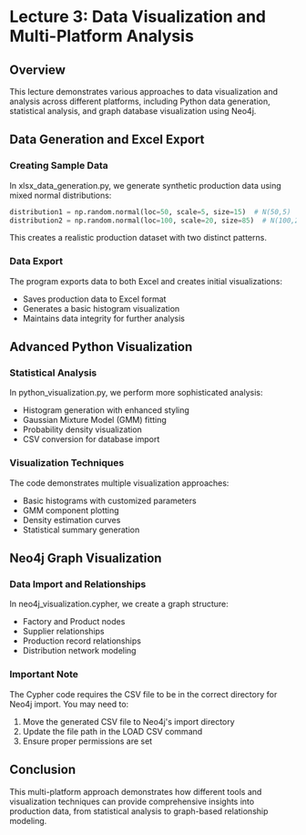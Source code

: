 
# Lecture 3: Data Visualization and Multi-Platform Analysis

## Overview
This lecture demonstrates various approaches to data visualization and analysis across different platforms, including Python data generation, statistical analysis, and graph database visualization using Neo4j.

## Data Generation and Excel Export

### Creating Sample Data
In xlsx_data_generation.py, we generate synthetic production data using mixed normal distributions:
```python
distribution1 = np.random.normal(loc=50, scale=5, size=15)  # N(50,5)
distribution2 = np.random.normal(loc=100, scale=20, size=85)  # N(100,20)
```
This creates a realistic production dataset with two distinct patterns.

### Data Export
The program exports data to both Excel and creates initial visualizations:
- Saves production data to Excel format
- Generates a basic histogram visualization
- Maintains data integrity for further analysis

## Advanced Python Visualization

### Statistical Analysis
In python_visualization.py, we perform more sophisticated analysis:
- Histogram generation with enhanced styling
- Gaussian Mixture Model (GMM) fitting
- Probability density visualization
- CSV conversion for database import

### Visualization Techniques
The code demonstrates multiple visualization approaches:
- Basic histograms with customized parameters
- GMM component plotting
- Density estimation curves
- Statistical summary generation

## Neo4j Graph Visualization

### Data Import and Relationships
In neo4j_visualization.cypher, we create a graph structure:
- Factory and Product nodes
- Supplier relationships
- Production record relationships
- Distribution network modeling

### Important Note
The Cypher code requires the CSV file to be in the correct directory for Neo4j import. You may need to:
1. Move the generated CSV file to Neo4j's import directory
2. Update the file path in the LOAD CSV command
3. Ensure proper permissions are set

## Conclusion
This multi-platform approach demonstrates how different tools and visualization techniques can provide comprehensive insights into production data, from statistical analysis to graph-based relationship modeling.
